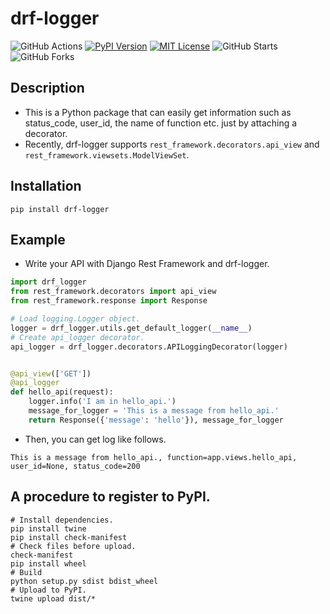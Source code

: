 # drf-logger

![GitHub Actions](https://github.com/yutayamazaki/drf-logger/workflows/Python%20package/badge.svg)
[![PyPI Version](https://img.shields.io/pypi/v/drf-logger.svg)](https://pypi.org/project/drf-logger/)
[![MIT License](http://img.shields.io/badge/license-MIT-blue.svg?style=flat)](LICENSE)
![GitHub Starts](https://img.shields.io/github/stars/yutayamazaki/drf-logger.svg?style=social)
![GitHub Forks](https://img.shields.io/github/forks/yutayamazaki/drf-logger.svg?style=social)

## Description

- This is a Python package that can easily get information such as status_code, user_id, the name of function etc. just by attaching a decorator.
- Recently, drf-logger supports `rest_framework.decorators.api_view` and` rest_framework.viewsets.ModelViewSet`.


## Installation

```shell
pip install drf-logger
```


## Example

- Write your API with Django Rest Framework and drf-logger.

```python
import drf_logger
from rest_framework.decorators import api_view
from rest_framework.response import Response

# Load logging.Logger object.
logger = drf_logger.utils.get_default_logger(__name__)
# Create api_logger decorator.
api_logger = drf_logger.decorators.APILoggingDecorator(logger)


@api_view(['GET'])
@api_logger
def hello_api(request):
    logger.info('I am in hello_api.')
    message_for_logger = 'This is a message from hello_api.'
    return Response({'message': 'hello'}), message_for_logger
```

- Then, you can get log like follows.

```text
This is a message from hello_api., function=app.views.hello_api, user_id=None, status_code=200
```


## A procedure to register to PyPI.

```shell
# Install dependencies.
pip install twine
pip install check-manifest
# Check files before upload.
check-manifest
pip install wheel
# Build
python setup.py sdist bdist_wheel
# Upload to PyPI.
twine upload dist/*
```

